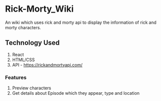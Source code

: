 # Rick-Morty_Wiki
An wiki which uses rick and morty api to display the information of rick and morty characters.

## Technology Used
1. React
2. HTML/CSS
3. API - https://rickandmortyapi.com/

### Features
1. Preview characters
2. Get details about Episode which they appear, type and location
